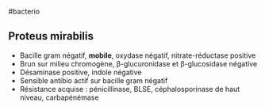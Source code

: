 #bacterio

## Proteus mirabilis

-   Bacille gram négatif, **mobile**, oxydase négatif, nitrate-réductase
    positive
-   Brun sur milieu chromogène, β-glucuronidase et β-glucosidase
    négative
-   Désaminase positive, indole négative
-   Sensible antibio actif sur bacille gram négatif
-   Résistance acquise : pénicillinase, BLSE, céphalosporinase de haut
    niveau, carbapénémase
